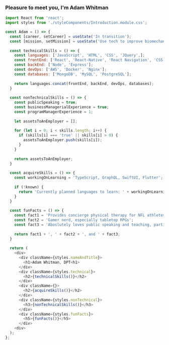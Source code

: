 ### Pleasure to meet you, I'm Adam Whitman
```javascript
import React from 'react';
import styles from './styleComponents/Introduction.module.css';

const Adam = () => {
  const [career, setCareer] = useState('In transition');
  const [mission, setMission] = useState('Use tech to improve biomechanical analsysis of patient movement faults');
  
  const technicalSkills = () => {
    const languages: ['JavaScript', 'HTML', 'CSS', 'JQuery',];
    const frontEnd: ['React', 'React-Native', 'React Navigation', 'CSS Modules', 'Webpack', 'Babel', 'Axios',];
    const backEnd: ['Node', 'Express'];
    const devOps: ['AWS', 'Docker', 'Nginx'];
    const databases: ['MongoDB', 'MySQL', 'PostgreSQL'];
    
    return languages.concat(frontEnd, backEnd, devOps, databases);
  }
  
  const nonTechnicalSkills = () => {
    const publicSpeaking = true;
    const businessManagerialExperience = true;
    const programManagerExperience = 1;
    
    let assetsToAnEmployer = [];
    
    for (let i = 0; i < skills.length; i++) {
      if (skills[i] === 'true' || skills[i] > 0) {
        assetsToAnEmployer.push(skills[i]);
      }
    }
    
    return assetsToAnEmployer;
  }
  
  const acquireSkills = () => {
    const workingOnLearning = 'TypeScript, GraphQL, SwiftUI, Flutter'; 
  
    if (!known) {
      return 'Currently planned languages to learn: ' + workingOnLearning;
    }
  }
  
  const funFacts = () => {
    const fact1 = 'Provides concierge physical therapy for NFL athletes';
    const fact2 = 'Gamer nerd, especially tabletop RPGs';
    const fact3 = 'Aboslutely loves public speaking and teaching, particularly regarding the human body and movement';
    
    return fact1 + ', ' + fact2 + ', and ' + fact3;
  }
  
  return (
    <div>
      <div className={styles.nameAndTitle}>
        <h1>Adam Whitman, DPT<h1>
      </div>
      <div className={styles.technical}>
        <h2>{technicalSkills()}</h2>
      </div>
      <div className={}>
        <h2>{acquireSkills()}</h2>
      </div>
      <div className={styles.nonTechnical}>
        <h3>{nonTechnicalSkills()}</h3>
      </div>
      <div className={styles.funFacts}>
        <h5>{funFacts()}</h5>
      </div>
    <div>
  );
};
```

<!--
**emagdaeh/emagdaeh** is a ✨ _special_ ✨ repository because its `README.md` (this file) appears on your GitHub profile.

Here are some ideas to get you started:

- 🔭 I’m currently working on ...
- 🌱 I’m currently learning ...
- 👯 I’m looking to collaborate on ...
- 🤔 I’m looking for help with ...
- 💬 Ask me about ...
- 📫 How to reach me: ...
- 😄 Pronouns: ...
- ⚡ Fun fact: ...
-->
